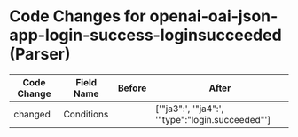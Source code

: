 # Code Changes for openai-oai-json-app-login-success-loginsucceeded (Parser)

| Code Change | Field Name | Before | After |
|-------------|------------|--------|-------|
| changed | Conditions |  | ['"ja3":', '"ja4":', '"type":"login.succeeded"'] |
